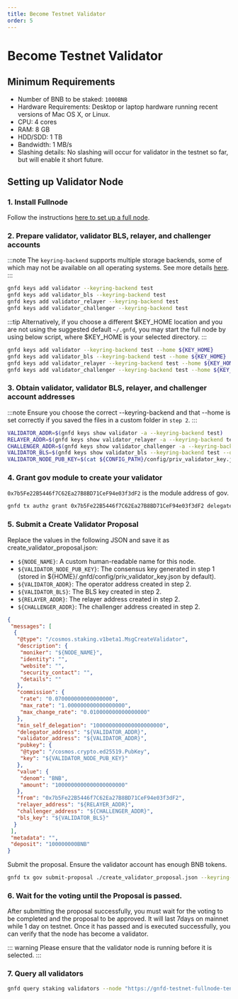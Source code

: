 ```yaml
---
title: Become Testnet Validator
order: 5
---
```

# Become Testnet Validator

## Minimum Requirements
- Number of BNB to be staked: `1000BNB`
- Hardware Requirements:  Desktop or laptop hardware running recent versions of Mac OS X, or Linux.
- CPU: 4 cores
- RAM: 8 GB
- HDD/SDD: 1 TB
- Bandwidth: 1 MB/s
- Slashing details: No slashing will occur for validator in the testnet so far, but will enable it short future.

## Setting up Validator Node

### 1. Install Fullnode

Follow the instructions [here to set up a full node](./run-testnet-node.md).

### 2. Prepare validator, validator BLS, relayer, and challenger accounts

:::note
The `keyring-backend` supports multiple storage backends, some of which may not be available on all operating systems.
See more details [here](../../concept/key-management.md).
:::

```bash
gnfd keys add validator --keyring-backend test
gnfd keys add validator_bls --keyring-backend test
gnfd keys add validator_relayer --keyring-backend test
gnfd keys add validator_challenger --keyring-backend test
```

:::tip
Alternatively, if you choose a different $KEY_HOME location and you are not using the suggested default `~/.gnfd`, you may start the full node by using below script, where $KEY_HOME is your selected directory.
:::

```bash
gnfd keys add validator --keyring-backend test --home ${KEY_HOME}
gnfd keys add validator_bls --keyring-backend test --home ${KEY_HOME}
gnfd keys add validator_relayer --keyring-backend test --home ${KEY_HOME}
gnfd keys add validator_challenger --keyring-backend test --home ${KEY_HOME}
```

### 3.  Obtain validator, validator BLS, relayer, and challenger account addresses

:::note
Ensure you choose the correct --keyring-backend and that --home is set correctly if you saved the files in a custom folder in `step 2`.
:::

```bash
VALIDATOR_ADDR=$(gnfd keys show validator -a --keyring-backend test)
RELAYER_ADDR=$(gnfd keys show validator_relayer -a --keyring-backend test)
CHALLENGER_ADDR=$(gnfd keys show validator_challenger -a --keyring-backend test)
VALIDATOR_BLS=$(gnfd keys show validator_bls --keyring-backend test --output json | jq -r '.pubkey_hex')
VALIDATOR_NODE_PUB_KEY=$(cat ${CONFIG_PATH}/config/priv_validator_key.json | jq -r '.pub_key.value')
```

### 4. Grant gov module to create your validator

`0x7b5Fe22B5446f7C62Ea27B8BD71CeF94e03f3dF2` is the module address of gov.

```bash
gnfd tx authz grant 0x7b5Fe22B5446f7C62Ea27B8BD71CeF94e03f3dF2 delegate --spend-limit 1000000000000000000000BNB --allowed-validators ${VALIDATOR_ADDR} --from ${VALIDATOR_ADDR} --keyring-backend test --node "https://gnfd-testnet-fullnode-tendermint-us.bnbchain.org:443" --yes
```

### 5. Submit a Create Validator Proposal
Replace the values in the following JSON and save it as create_validator_proposal.json:

- `${NODE_NAME}`: A custom human-readable name for this node.
- `${VALIDATOR_NODE_PUB_KEY}`: The consensus key generated in step 1 (stored in ${HOME}/.gnfd/config/priv_validator_key.json by default).
- `${VALIDATOR_ADDR}`: The operator address created in step 2.
- `${VALIDATOR_BLS}`: The BLS key created in step 2.
- `${RELAYER_ADDR}`: The relayer address created in step 2.
- `${CHALLENGER_ADDR}`: The challenger address created in step 2.

```json
{
 "messages": [
  {
   "@type": "/cosmos.staking.v1beta1.MsgCreateValidator",
   "description": {
    "moniker": "${NODE_NAME}",
    "identity": "",
    "website": "",
    "security_contact": "",
    "details": ""
   },
   "commission": {
    "rate": "0.070000000000000000",
    "max_rate": "1.000000000000000000",
    "max_change_rate": "0.010000000000000000"
   },
   "min_self_delegation": "1000000000000000000000",
   "delegator_address": "${VALIDATOR_ADDR}",
   "validator_address": "${VALIDATOR_ADDR}",
   "pubkey": {
    "@type": "/cosmos.crypto.ed25519.PubKey",
    "key": "${VALIDATOR_NODE_PUB_KEY}"
   },
   "value": {
    "denom": "BNB",
    "amount": "1000000000000000000000"
   },
   "from": "0x7b5Fe22B5446f7C62Ea27B8BD71CeF94e03f3dF2",
   "relayer_address": "${RELAYER_ADDR}",
   "challenger_address": "${CHALLENGER_ADDR}",
   "bls_key": "${VALIDATOR_BLS}"
  }
 ],
 "metadata": "",
 "deposit": "100000000BNB"
}
```

Submit the proposal. Ensure the validator account has enough BNB tokens.
```bash
gnfd tx gov submit-proposal ./create_validator_proposal.json --keyring-backend test --chain-id "greenfield_5600-1" --from ${VALIDATOR_ADDR} --node "https://gnfd-testnet-fullnode-tendermint-us.bnbchain.org:443" -b block --gas "200000000" --fees "1000000000000000000BNB" --yes
```

### 6. Wait for the voting until the Proposal is passed.

After submitting the proposal successfully, you must wait for the voting to be completed and the proposal to be approved.
It will last 7days on mainnet while 1 day on testnet. Once it has passed and is executed successfully, 
you can verify that the node has become a validator. 

::: warning
Please ensure that the validator node is running before it is selected.
:::

### 7. Query all validators
```bash
gnfd query staking validators --node "https://gnfd-testnet-fullnode-tendermint-us.bnbchain.org:443"
```